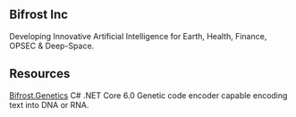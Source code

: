 ## Bifrost Inc
Developing Innovative Artificial Intelligence for Earth, Health, Finance, OPSEC & Deep-Space.
## Resources
[Bifrost.Genetics](https://github.com/Bifrost-Technologies/Bifrost.Genetics) C# .NET Core 6.0 Genetic code encoder capable encoding text into DNA or RNA. 
